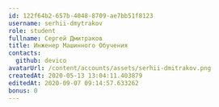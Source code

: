 ```yaml
---
id: 122f64b2-657b-4048-8709-ae7bb51f8123
username: serhii-dmytrakov
role: student
fullname: Сергей Дмитраков
title: Инженер Машинного Обучения
contacts:
  github: devico
avatarUrl: /content/accounts/assets/serhii-dmitrakov.png
createdAt: 2020-05-13 13:04:11.403879
editedAt: 2020-09-07 09:14:57.633262
bonus: 0
---
```

